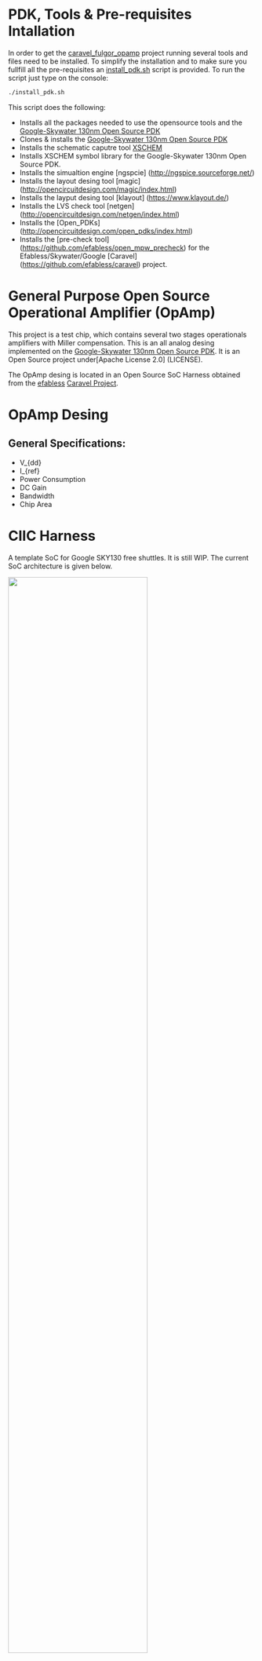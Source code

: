 # PDK, Tools & Pre-requisites Intallation
In order to get the [caravel_fulgor_opamp](https://github.com/diegohernando/caravel_fulgor_opamp) project running several tools and files need to be installed. To simplify the installation and to make sure you fullfill all the pre-requisites an [install_pdk.sh](install_pdk.sh) script is provided. To run the script just type on the console:

```bash
./install_pdk.sh
```

This script does the following:
 - Installs all the packages needed to use the opensource tools and the [Google-Skywater 130nm Open Source PDK](https://github.com/google/skywater-pdk)
 - Clones & installs the [Google-Skywater 130nm Open Source PDK](https://github.com/google/skywater-pdk)
 - Installs the schematic caputre tool [XSCHEM](https://xschem.sourceforge.io/stefan/index.html)
 - Installs XSCHEM symbol library for the Google-Skywater 130nm Open Source PDK.
 - Installs the simualtion engine [ngspcie] (http://ngspice.sourceforge.net/)
 - Installs the layout desing tool [magic] (http://opencircuitdesign.com/magic/index.html)
 - Installs the layput desing tool [klayout] (https://www.klayout.de/)
 - Installs the LVS check tool [netgen] (http://opencircuitdesign.com/netgen/index.html)
 - Installs the [Open_PDKs] (http://opencircuitdesign.com/open_pdks/index.html)
 - Installs the [pre-check tool] (https://github.com/efabless/open_mpw_precheck) for the Efabless/Skywater/Google [Caravel] (https://github.com/efabless/caravel) project.
 
# General Purpose Open Source Operational Amplifier (OpAmp)
This project is a test chip, which contains several two stages operationals amplifiers with Miller compensation. This is an all analog desing implemented on the [Google-Skywater 130nm Open Source PDK](https://skywater-pdk.readthedocs.io/en/latest/). It is an Open Source project under[Apache License 2.0] (LICENSE).

The OpAmp desing is located in an Open Source SoC Harness obtained from the [efabless](https://efabless.com/) [Caravel Project](https://github.com/efabless/caravel). 

# OpAmp Desing
## General Specifications:
 - V_{dd}
 - I_{ref}
 - Power Consumption
 - DC Gain 
 - Bandwidth
 - Chip Area
 
# CIIC Harness  

A template SoC for Google SKY130 free shuttles. It is still WIP. The current SoC architecture is given below.

<p align=”center”>
<img src="/doc/ciic_harness.png" width="75%" height="75%"> 
</p>

## Managment SoC
The managment SoC runs firmware that can be used to:
- Configure Mega Project I/O pads
- Observe and control Mega Project signals (through on-chip logic analyzer probes)
- Control the Mega Project power supply

The memory map of the management SoC can be found [here](verilog/rtl/README)

## Mega Project Area
This is the user space. It has limited silicon area (TBD, about 3.1mm x 3.8mm) as well as a fixed number of I/O pads (37) and power pads (10).  See [the Caravel  premliminary datasheet](doc/caravel_datasheet.pdf) for details.
The repository contains a [sample mega project](/verilog/rtl/user_proj_example.v) that contains a binary 32-bit up counter.  </br>

<p align=”center”>
<img src="/doc/counter_32.png" width="50%" height="50%">
</p>

The firmware running on the Management Area SoC, configures the I/O pads used by the counter and uses the logic probes to observe/control the counter. Three firmware examples are provided:
1. Configure the Mega Project I/O pads as o/p. Observe the counter value in the testbench: [IO_Ports Test](verilog/dv/caravel/user_proj_example/io_ports).
2. Configure the Mega Project I/O pads as o/p. Use the Chip LA to load the counter and observe the o/p till it reaches 500: [LA_Test1](verilog/dv/caravel/user_proj_example/la_test1).
3. Configure the Mega Project I/O pads as o/p. Use the Chip LA to control the clock source and reset signals and observe the counter value for five clock cylcles:  [LA_Test2](verilog/dv/caravel/user_proj_example/la_test2).
